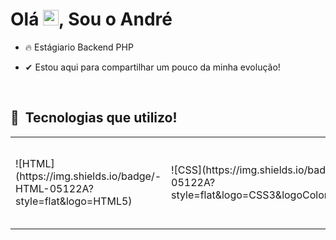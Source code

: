 
<h1 align="left">Olá <img src="https://raw.githubusercontent.com/kaueMarques/kaueMarques/master/hi.gif" width="25px">, Sou o André</h1>


- 🔥 Estágiario Backend PHP 

- ✔ Estou aqui para compartilhar um pouco da minha evolução!

<br>

## 🚀 &nbsp;Tecnologias que utilizo!

<table>
  <tr>  
    <td>![HTML](https://img.shields.io/badge/-HTML-05122A?style=flat&logo=HTML5)&nbsp;</td>
    <td>![CSS](https://img.shields.io/badge/-CSS-05122A?style=flat&logo=CSS3&logoColor=1572B6)&nbsp;</td>
    <td>![PHP](https://img.shields.io/badge/-PHP-05122A?style=flat&logo=PHP)&nbsp;</td>
    <td>![MYSQL](https://img.shields.io/badge/-MYSQL-05122A?style=flat&logo=MYSQL)&nbsp;</td>
    <td>![Git](https://img.shields.io/badge/-Git-05122A?style=flat&logo=git)&nbsp;</td>
    <td>![GitHub](https://img.shields.io/badge/-GitHub-05122A?style=flat&logo=github)&nbsp;</td>
    <td>![Visual Studio Code](https://img.shields.io/badge/-Visual%20Studio%20Code-05122A?style=flat&logo=visual-studio-code&logoColor=007ACC)&nbsp;</td>
  </tr>
</table>
<br>
